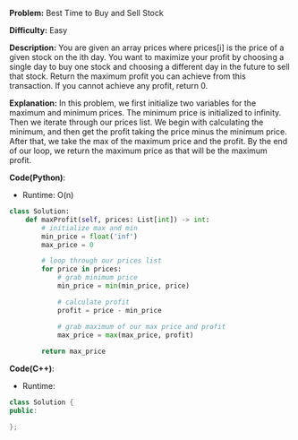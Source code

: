 **Problem:** Best Time to Buy and Sell Stock

**Difficulty:** Easy

**Description:** You are given an array prices where prices[i] is the price of a given stock on the ith day. You want to maximize your profit by choosing a single day to buy one stock and choosing a different day in the future to sell that stock. Return the maximum profit you can achieve from this transaction. If you cannot achieve any profit, return 0.

**Explanation:**
In this problem, we first initialize two variables for the maximum and minimum prices. The minimum price is initialized to infinity. Then we iterate through our prices list. We begin with calculating the minimum, and then get the profit taking the price minus the minimum price. After that, we take the max of the maximum price and the profit. By the end of our loop, we return the maximum price as that will be the maximum profit.


**Code(Python)**:

* Runtime: O(n)
```Python
class Solution:
    def maxProfit(self, prices: List[int]) -> int:
        # initialize max and min
        min_price = float('inf')
        max_price = 0

        # loop through our prices list
        for price in prices:
            # grab minimum price
            min_price = min(min_price, price)

            # calculate profit
            profit = price - min_price

            # grab maximum of our max price and profit
            max_price = max(max_price, profit)
        
        return max_price

```

**Code(C++)**:
* Runtime: 
```C++
class Solution {
public:

};
```
